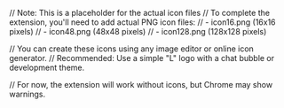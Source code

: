 // Note: This is a placeholder for the actual icon files
// To complete the extension, you'll need to add actual PNG icon files:
// - icon16.png (16x16 pixels)
// - icon48.png (48x48 pixels) 
// - icon128.png (128x128 pixels)

// You can create these icons using any image editor or online icon generator.
// Recommended: Use a simple "L" logo with a chat bubble or development theme.

// For now, the extension will work without icons, but Chrome may show warnings.